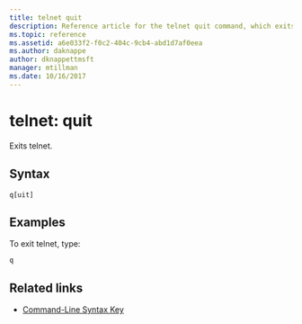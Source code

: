 ```yaml
---
title: telnet quit
description: Reference article for the telnet quit command, which exits telnet.
ms.topic: reference
ms.assetid: a6e033f2-f0c2-404c-9cb4-abd1d7af0eea
ms.author: daknappe
author: dknappettmsft
manager: mtillman
ms.date: 10/16/2017
---
```


# telnet: quit



Exits telnet.

## Syntax

```
q[uit]
```

## Examples

To exit telnet, type:

```
q
```

## Related links

- [Command-Line Syntax Key](command-line-syntax-key.md)
